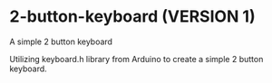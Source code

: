 # 2-button-keyboard (VERSION 1)
A simple 2 button keyboard

Utilizing keyboard.h library from Arduino to create a simple 2 button keyboard.